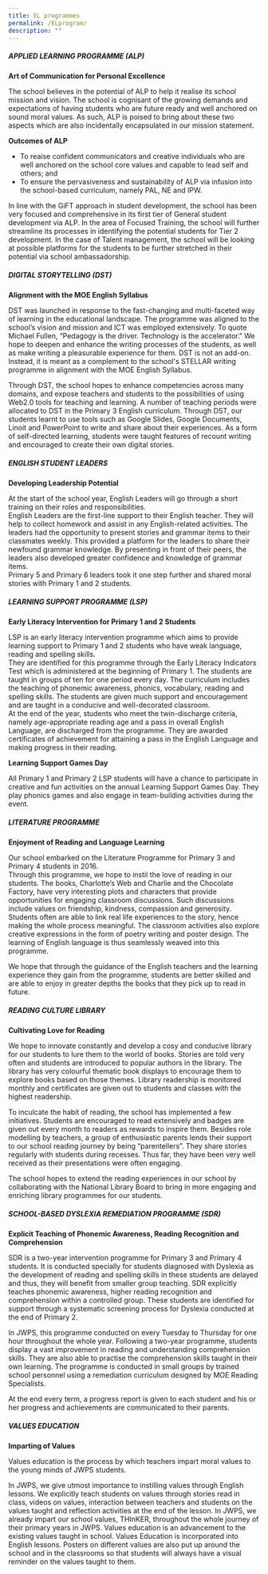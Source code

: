 ```yaml
---
title: EL programmes
permalink: /ELprogram/
description: ""
---
```

##### APPLIED LEARNING PROGRAMME (ALP)

**Art of Communication for Personal Excellence**


The school believes in the potential of ALP to help it realise its school mission and vision. The school is cognisant of the growing demands and expectations of having students who are future ready and well anchored on sound moral values. As such, ALP is poised to bring about these two aspects which are also incidentally encapsulated in our mission statement.

**Outcomes of ALP**

* To reaise confident communicators and creative individuals who are well anchored on the school core values and capable to lead self and others; and
* To ensure the pervasiveness and sustainability of ALP via infusion into the school-based curriculum, namely PAL, NE and IPW.

In line with the GiFT approach in student development, the school has been very focused and comprehensive in its first tier of General student development via ALP. In the area of Focused Training, the school will further streamline its processes in identifying the potential students for Tier 2 development. In the case of Talent management, the school will be looking at possible platforms for the students to be further stretched in their potential via school ambassadorship.


##### DIGITAL STORYTELLING (DST)

**Alignment with the MOE English Syllabus**<br>

DST was launched in response to the fast-changing and multi-faceted way of learning in the educational landscape. The programme was aligned to the school’s vision and mission and ICT was employed extensively. To quote Michael Fullen, “Pedagogy is the driver. Technology is the accelerator." We hope to deepen and enhance the writing processes of the students, as well as make writing a pleasurable experience for them. DST is not an add-on. Instead, it is meant as a complement to the school's STELLAR writing programme in alignment with the MOE English Syllabus.

Through DST, the school hopes to enhance competencies across many domains, and expose teachers and students to the possibilities of using Web2.0 tools for teaching and learning. A number of teaching periods were allocated to DST in the Primary 3 English curriculum. Through DST, our students learnt to use tools such as Google Slides, Google Documents, Linoit and PowerPoint to write and share about their experiences. As a form of self-directed learning, students were taught features of recount writing and encouraged to create their own digital stories.


##### ENGLISH STUDENT LEADERS

**Developing Leadership Potential**<br>

At the start of the school year, English Leaders will go through a short training on their roles and responsibilities. <br>
English Leaders are the first-line support to their English teacher. They will help to collect homework and assist in any English-related activities. The leaders had the opportunity to present stories and grammar items to their classmates weekly. This provided a platform for the leaders to share their newfound grammar knowledge. By presenting in front of their peers, the leaders also developed greater confidence and knowledge of grammar items. <br>
Primary 5 and Primary 6 leaders took it one step further and shared moral stories with Primary 1 and 2 students.


##### LEARNING SUPPORT PROGRAMME (LSP)

**Early Literacy Intervention for Primary 1 and 2 Students**<br>

LSP is an early literacy intervention programme which aims to provide learning support to Primary 1 and 2 students who have weak language, reading and spelling skills.<br>
They are identified for this programme through the Early Literacy Indicators Test which is administered at the beginning of Primary 1. The students are taught in groups of ten for one period every day. The curriculum includes the teaching of phonemic awareness, phonics, vocabulary, reading and spelling skills. The students are given much support and encouragement and are taught in a conducive and well-decorated classroom.<br>
At the end of the year, students who meet the twin-discharge criteria, namely age-appropriate reading age and a pass in overall English Language, are discharged from the programme. They are awarded certificates of achievement for attaining a pass in the English Language and making progress in their reading.

**Learning Support Games Day**<br>

All Primary 1 and Primary 2 LSP students will have a chance to participate in creative and fun activities on the annual Learning Support Games Day. They play phonics games and also engage in team-building activities during the event.

##### LITERATURE PROGRAMME

**Enjoyment of Reading and Language Learning**<br>

Our school embarked on the Literature Programme for Primary 3 and Primary 4 students in 2016. <br>
Through this programme, we hope to instil the love of reading in our students. The books, Charlotte’s Web and Charlie and the Chocolate Factory, have very interesting plots and characters that provide opportunities for engaging classroom discussions. Such discussions include values on friendship, kindness, compassion and generosity. Students often are able to link real life experiences to the story, hence making the whole process meaningful. The classroom activities also explore creative expressions in the form of poetry writing and poster design. The learning of English language is thus seamlessly weaved into this programme.<br>

We hope that through the guidance of the English teachers and the learning experience they gain from the programme, students are better skilled and are able to enjoy in greater depths the books that they pick up to read in future.

##### READING CULTURE LIBRARY

**Cultivating Love for Reading**<br>

We hope to innovate constantly and develop a cosy and conducive library for our students to lure them to the world of books. Stories are told very often and students are introduced to popular authors in the library. The library has very colourful thematic book displays to encourage them to explore books based on those themes. Library readership is monitored monthly and certificates are given out to students and classes with the highest readership. <br>

To inculcate the habit of reading, the school has implemented a few initiatives. Students are encouraged to read extensively and badges are given out every month to readers as rewards to inspire them. Besides role modelling by teachers, a group of enthusiastic parents lends their support to our school reading journey by being “parentellers”. They share stories regularly with students during recesses. Thus far, they have been very well received as their presentations were often engaging. <br>

The school hopes to extend the reading experiences in our school by collaborating with the National Library Board to bring in more engaging and enriching library programmes for our students.


##### SCHOOL-BASED DYSLEXIA REMEDIATION PROGRAMME (SDR)

**Explicit Teaching of Phonemic Awareness, Reading Recognition and Comprehension**<br>

SDR is a two-year intervention programme for Primary 3 and Primary 4 students. It is conducted specially for students diagnosed with Dyslexia as the development of reading and spelling skills in these students are delayed and thus, they will benefit from smaller group teaching. SDR explicitly teaches phonemic awareness, higher reading recognition and comprehension within a controlled group. These students are identified for support through a systematic screening process for Dyslexia conducted at the end of Primary 2.<br>

In JWPS, this programme conducted on every Tuesday to Thursday for one hour throughout the whole year. Following a two-year programme, students display a vast improvement in reading and understanding comprehension skills. They are also able to practise the comprehension skills taught in their own learning. The programme is conducted in small groups by trained school personnel using a remediation curriculum designed by MOE Reading Specialists. <br>

At the end every term, a progress report is given to each student and his or her progress and achievements are communicated to their parents.


##### VALUES EDUCATION

**Imparting of Values**<br>

Values education is the process by which teachers impart moral values to the young minds of JWPS students. <br>

In JWPS, we give utmost importance to instilling values through English lessons. We explicitly teach students on values through stories read in class, videos on values, interaction between teachers and students on the values taught and reflection activities at the end of the lesson. In JWPS, we already impart our school values, THInKER, throughout the whole journey of their primary years in JWPS. Values education is an advancement to the existing values taught in school. Values Education is incorporated into English lessons. Posters on different values are also put up around the school and in the classrooms so that students will always have a visual reminder on the values taught to them.